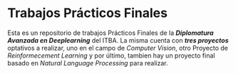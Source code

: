 # Trabajos Prácticos Finales

Esta es un repositorio de trabajos Prácticos Finales de la **_Diplomatura Avanzada en Deeplearning_** del ITBA.
La misma cuenta con **_tres proyectos_** optativos a realizar, uno en el campo de _Computer Vision_, otro Proyecto de _Reinformecement Learning_ y por último, tambien hay un proyecto final basado en _Natural Language Processing_ para realizar.
